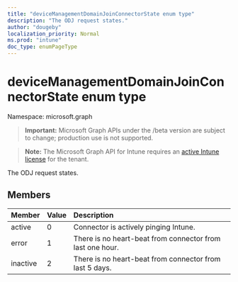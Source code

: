 ```yaml
---
title: "deviceManagementDomainJoinConnectorState enum type"
description: "The ODJ request states."
author: "dougeby"
localization_priority: Normal
ms.prod: "intune"
doc_type: enumPageType
---
```


# deviceManagementDomainJoinConnectorState enum type

Namespace: microsoft.graph

> **Important:** Microsoft Graph APIs under the /beta version are subject to change; production use is not supported.

> **Note:** The Microsoft Graph API for Intune requires an [active Intune license](https://go.microsoft.com/fwlink/?linkid=839381) for the tenant.

The ODJ request states.

## Members
|Member|Value|Description|
|:---|:---|:---|
|active|0|Connector is actively pinging Intune.|
|error|1|There is no heart-beat from connector from last one hour.|
|inactive|2|There is no heart-beat from connector from last 5 days.|



